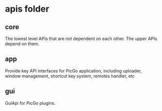 # apis folder

## core

The lowest level APIs that are not dependent on each other. The upper APIs depend on them.

## app

Provide key API interfaces for PicGo application, including uploader, window management, shortcut key system, remotes handler, etc

## gui

GuiApi for PicGo plugins.
